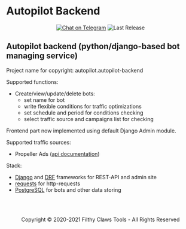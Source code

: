 # Autopilot Backend

<p align="center">
<a href="https://t.me/alcatraz_rm"><img src="https://img.shields.io/badge/Telegram Chat-@alcatraz_rm-2CA5E0.svg?logo=telegram&style=for-the-badge" alt="Chat on Telegram"/></a>
<img src="https://img.shields.io/badge/version-v.0.0.1-green?style=for-the-badge" alt="Last Release"/>
</p>

## Autopilot backend (python/django-based bot managing service)
Project name for copyright: autopilot.autopilot-backend

Supported functions:
* Create/view/update/delete bots:
    * set name for bot
    * write flexible conditions for traffic optimizations 
    * set schedule and period for conditions checking
    * select traffic source and campaigns list for checking
    
Frontend part now implemented using default Django Admin module.

Supported traffic sources:
* Propeller Ads ([api documentation](https://ssp-api.propellerads.com/v5/docs/#/))

Stack:
* [Django](https://www.djangoproject.com/) and [DRF](https://www.django-rest-framework.org/) frameworks for REST-API and admin site
* [requests](https://requests.readthedocs.io/en/master/) for http-requests
* [PostgreSQL](https://www.postgresql.org/) for bots and other data storing

<br>
<br>
<p align="center">
Copyright © 2020-2021 Filthy Claws Tools - All Rights Reserved
</p>
